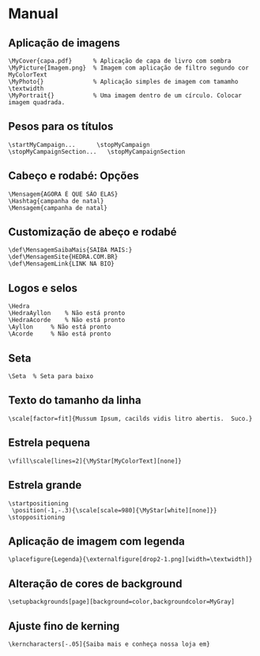 # Manual 

## Aplicação de imagens
	\MyCover{capa.pdf}  	% Aplicação de capa de livro com sombra
	\MyPicture{Imagem.png}  % Imagem com aplicação de filtro segundo cor MyColorText
	\MyPhoto{}			    % Aplicação simples de imagem com tamamho \textwidth
	\MyPortrait{} 			% Uma imagem dentro de um círculo. Colocar imagem quadrada.

## Pesos para os títulos
	\startMyCampaign...		 \stopMyCampaign
	\stopMyCampaignSection...   \stopMyCampaignSection

## Cabeço e rodabé: Opções
	\Mensagem{AGORA É QUE SÃO ELAS}
	\Hashtag{campanha de natal}
	\Mensagem{campanha de natal}

## Customização de abeço e rodabé
	\def\MensagemSaibaMais{SAIBA MAIS:}
	\def\MensagemSite{HEDRA.COM.BR}
	\def\MensagemLink{LINK NA BIO}

## Logos e selos			
	\Hedra
	\HedraAyllon	% Não está pronto
	\HedraAcorde	% Não está pronto
	\Ayllon		% Não está pronto
	\Acorde		% Não está pronto

## Seta 						
	\Seta  % Seta para baixo

## Texto do tamanho da linha
	\scale[factor=fit]{Mussum Ipsum, cacilds vidis litro abertis.  Suco.}

## Estrela pequena
	\vfill\scale[lines=2]{\MyStar[MyColorText][none]} 			 

## Estrela grande
	\startpositioning 											
	 \position(-1,-.3){\scale[scale=980]{\MyStar[white][none]}}
	\stoppositioning

## Aplicação de imagem com legenda		
	\placefigure{Legenda}{\externalfigure[drop2-1.png][width=\textwidth]}

## Alteração de cores de background
	\setupbackgrounds[page][background=color,backgroundcolor=MyGray]

## Ajuste fino de kerning
	\kerncharacters[-.05]{Saiba mais e conheça nossa loja em}